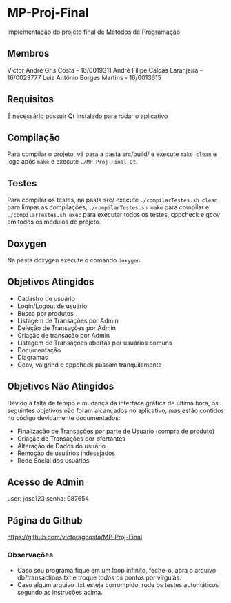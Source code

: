 # MP-Proj-Final
Implementação do projeto final de Métodos de Programação.

## Membros
Victor André Gris Costa - 16/0019311
André Filipe Caldas Laranjeira - 16/0023777
Luiz Antônio Borges Martins - 16/0013615

## Requisitos
É necessário possuir Qt instalado para rodar o aplicativo

## Compilação
Para compilar o projeto, vá para a pasta src/build/ e execute ```make clean``` e logo após ```make``` e execute ```./MP-Proj-Final-Qt```.

## Testes
Para compilar os testes, na pasta src/ execute ```./compilarTestes.sh clean``` para limpar as compilações, ```./compilarTestes.sh make``` para compilar e ```./compilarTestes.sh exec``` para executar todos os testes, cppcheck e gcov em todos os módulos do projeto.

## Doxygen
Na pasta doxygen execute o comando ```doxygen```.

## Objetivos Atingidos
- Cadastro de usuário
- Login/Logout de usuário
- Busca por produtos
- Listagem de Transações por Admin
- Deleção de Transações por Admin
- Criação de transação por Admin
- Listagem de Transações abertas por usuários comuns
- Documentação
- Diagramas
- Gcov, valgrind e cppcheck passam tranquilamente

## Objetivos Não Atingidos
Devido a falta de tempo e mudança da interface gráfica de última hora, os seguintes objetivos não foram alcançados no aplicativo, mas estão contidos no código devidamente documentados:
- Finalização de Transações por parte de Usuário (compra de produto)
- Criação de Transações por ofertantes
- Alteração de Dados do usuário
- Remoção de usuários indesejados
- Rede Social dos usuários

## Acesso de Admin
user: jose123
senha: 987654

## Página do Github
https://github.com/victoragcosta/MP-Proj-Final

### Observações
- Caso seu programa fique em um loop infinito, feche-o, abra o arquivo db/transactions.txt e troque todos os pontos por vírgulas.
- Caso algum arquivo .txt esteja corrompido, rode os testes automáticos segundo as instruções acima.